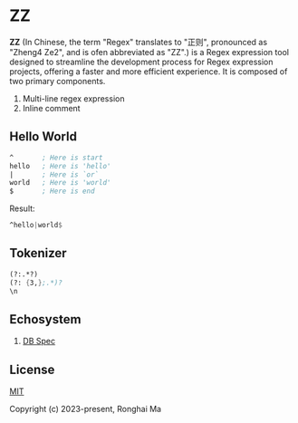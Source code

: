 # ZZ

**ZZ** (In Chinese, the term "Regex" translates to "正则", pronounced as "Zheng4 Ze2", and is ofen abbreviated as "ZZ".)  is a Regex expression tool designed to streamline the development process for Regex expression projects, offering a faster and more efficient experience. It is composed of two primary components.

1. Multi-line regex expression
2. Inline comment

## Hello World

```asm
^       ; Here is start
hello   ; Here is 'hello'
|       ; Here is `or`
world   ; Here is 'world'
$       ; Here is end
```

Result:

```asm
^hello|world$
```

## Tokenizer

```asm
(?:.*?)
(?: {3,};.*)?
\n
```

## Echosystem

1. [DB Spec](https://github.com/maronghai/dbcreate)

## License

[MIT](https://opensource.org/licenses/MIT)

Copyright (c) 2023-present, Ronghai Ma
